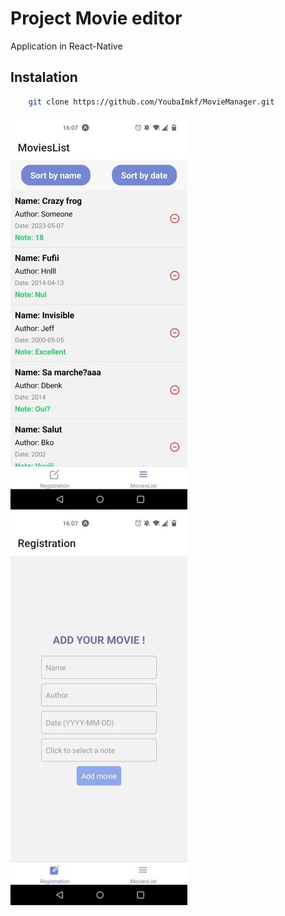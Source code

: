 # Project Movie editor
Application in React-Native 

## Instalation
```bash
    git clone https://github.com/YoubaImkf/MovieManager.git
```

![](img/list.jpg) ![](img/registration.jpg)